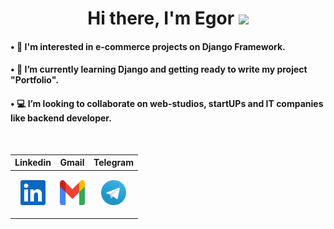 <h1 align="center">Hi there, I'm Egor
<img src="https://github.com/blackcater/blackcater/raw/main/images/Hi.gif" height="32"/></h1>
<h4>• 👀 I'm interested in e-commerce projects on Django Framework. </h4>
<h4>• 🌱 I’m currently learning Django and getting ready to write my project "Portfolio".</h4>
<h4>• 💻 I’m looking to collaborate on web-studios, startUPs and IT companies like backend developer.</h4>
<br>

<div align='center'>
 
| **Linkedin**  | **Gmail**  | **Telegram** |
|:-:|:-:| :-: |
| <p align="center" ><a href="https://www.linkedin.com/in/yasegor/" title="Linkedin"><img src="./svgs/linkedin.svg" alt="Linkedin" width="40px" height="40px"></a> </p>  | <p align="center" ><a href="mailto:asineckijegor@gmail.com" title="Gmail"><img src="./svgs/gmail.svg" alt="Gmail" width="40px" height="40px"></a> </p> | <p align="center" ><a href="https://t.me/import_error" title="Telegram"><img src="./svgs/telegram.svg" alt="Telegram" width="40px" height="40px"></a> </p>  |
   
</div>

